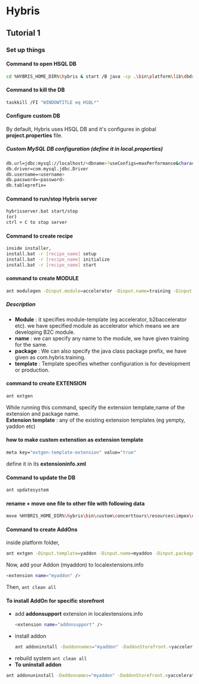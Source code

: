 # Hybris
## Tutorial 1 
### Set up things 
#### Command to open HSQL DB
```sh
cd %HYBRIS_HOME_DIR%\hybris & start /B java -cp .\bin\platform\lib\dbdriver\* org.hsqldb.util.DatabaseManager --url jdbc:hsqldb:file:.\data\hsqldb\mydb
```
#### Command to kill the DB
```sh
taskkill /FI "WINDOWTITLE eq HSQL*" 
```

#### Configure custom DB
By default, Hybris uses HSQL DB and it's configures in global **project.properties** file.
   ##### Custom MySQL DB configuration (define it in local.properties)
```sh
db.url=jdbc:mysql://localhost/<dbname>?useConfigs=maxPerformance&characterEncoding=utf8
db.driver=com.mysql.jdbc.Driver
db.username=<username>
db.password=<password>
db.tableprefix=
```

#### Command to run/stop Hybris server
```sh
hybrisserver.bat start/stop
(or)
ctrl + C to stop server
```
#### Command to create recipe
```sh
inside installer,
install.bat -r [recipe_name] setup
install.bat -r [recipe_name] initialize
install.bat -r [recipe_name] start
```
#### command to create MODULE
```sh
ant modulegen -Dinput.module=accelerator -Dinput.name=training -Dinput.package=com.hybris.training -Dinput.template=develop
```
##### Description
 - **Module** : it specifies module-template (eg accelerator, b2baccelerator etc). we have specified module as accelerator which means we are developing B2C module. 
 - **name** : we can specify any name to the module, we have given training for the same.
 - **package** : We can also specify the java class package prefix, we have given as com.hybris.training.
 - **template** : Template specifies whether configuration is for development or production.
 
#### command to create EXTENSION
```sh
ant extgen
```
While running this command, specify the extension template,name of the extension and package name. <br />
**Extension template** : any of the existing extension templates (eg yempty, yaddon etc)

#### how to make custom extenstion as extension template
```sh
meta key="extgen-template-extension" value="true"
```
define it in its **extensioninfo.xml**

#### Command to update the DB
```sh
ant updatesystem
```
#### rename + move one file to other file with following data 
```sh
move %HYBRIS_HOME_DIR%\hybris\bin\custom\concerttours\resources\impex\essentialdata-bands.impex %HYBRIS_HOME_DIR%\hybris\bin\custom\concerttours\resources\impex\concerttours-bands.impex & move %HYBRIS_HOME_DIR%\hybris\bin\custom\concerttours\resources\impex\projectdata-yBandTour.impex %HYBRIS_HOME_DIR%\hybris\bin\custom\concerttours\resources\impex\concerttours-yBandTour.impex
```

#### Command to create AddOns
inside platform folder,
```sh
ant extgen -Dinput.template=yaddon -Dinput.name=myaddon -Dinput.package=com.myapp
```
Now, add your Addon (myaddon) to localextensions.info
```sh
<extension name="myaddon" />
```
Then, ``` ant clean all ```

#### To install AddOn for specific storefront
- add **addonsupport** extension in localextensions.info
  ```sh
  <extension name="addonsupport" />
  ```
- install addon
  ```sh
  ant addoninstall -Daddonnames="myaddon" -DaddonStorefront.<yacceleratorstorefront>="trainingstoreFront"
  ```
- rebuild system ``` ant clean all ```
- **To uninstall addon**
```sh
ant addonuninstall -Daddonnames="myaddon" -DaddonStorefront.<yacceleratorstorefront>="trainingstoreFront"
```

